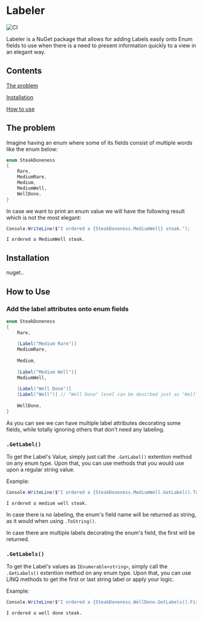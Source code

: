 # Labeler
![CI](https://github.com/KonKri/Labeler/workflows/CI/badge.svg)

Labeler is a NuGet package that allows for adding Labels easily onto Enum fields to 
use when there is a need to present information quickly to a view in an elegant way.


## Contents
[The problem](#the-problem)

[Installation](#installation)

[How to use](#how-to-use)


## The problem
Imagine having an enum where some of its fields consist of multiple words like the enum below:

```C#
enum SteakDoneness
{
    Rare,
    MediumRare,
    Medium,
    MediumWell,
    WellDone,
}
```
In case we want to print an enum value we will have the following result which is not the most elegant:

```C#
Console.WriteLine($"I ordered a {SteakDoneness.MediumWell} steak.");
```
```
I ordered a MediumWell steak.
```

## Installation
nuget..

## How to Use
### Add the label attributes onto enum fields

```C#
enum SteakDoneness
{
    Rare,
    
    [Label("Medium Rare")]
    MediumRare,
    
    Medium,
    
    [Label("Medium Well")]
    MediumWell,
    
    [Label("Well Done")]
    [Label("Well")] // "Well Done" level can be descrbed just as "Well" as well...
    
    WellDone,
}
```
As you can see we can have multiple label attributes decorating some fields, while totally ignoring others that don't need any labeling.


### ```.GetLabel()```
To get the Label's Value, simply just call the ```.GetLabel()``` extention method on any enum type. Upon that, you can use methods that you would use upon a regular string value.

Example:
```C#
Console.WriteLine($"I ordered a {SteakDoneness.MediumWell.GetLabel().ToLower()} steak.");
```
```
I ordered a medium well steak.
```

In case there is no labeling, the enum's field name will be returned as string, as it would when using ```.ToString()```.

In case there are multiple labels decorating the enum's field, the first will be returned.


### ```.GetLabels()``` 
To get the Label's values as ```IEnumerable<string>```, simply call the ```.GetLabels()``` extention method on any enum type. Upon that, you can use LINQ methods to get the first or last string label or apply your logic.

Example:
```C#
Console.WriteLine($"I ordered a {SteakDoneness.WellDone.GetLabels().First().ToLower()} steak.");
```
```
I ordered a well done steak.
```
